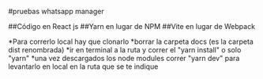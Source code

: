 
#pruebas whatsapp manager

##Código en React js
##Yarn en lugar de NPM
##Vite en lugar de Webpack

*Para correrlo local hay que clonarlo
*borrar la carpeta docs (es la carpeta dist renombrada)
*ir en terminal a la ruta y correr el "yarn install" o solo "yarn"
*una vez descargados los node modules correr "yarn dev" para levantarlo en local en la ruta que se te indique
